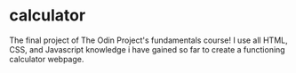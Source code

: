 # calculator
The final project of The Odin Project's fundamentals course! I use all HTML, CSS, and Javascript knowledge i have gained so far to create a functioning calculator webpage.